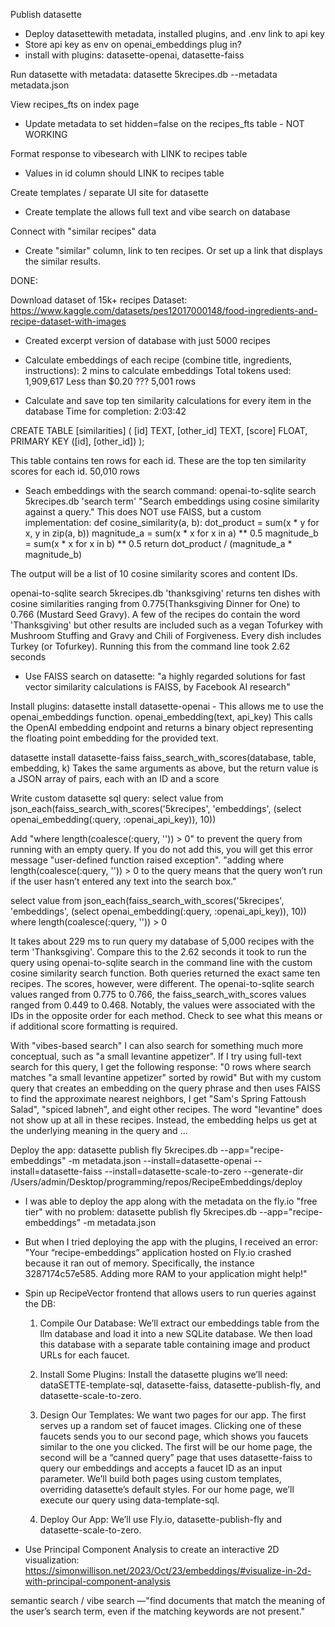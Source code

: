 Publish datasette
- Deploy datasettewith metadata, installed plugins, and .env link to api key
- Store api key as env on openai_embeddings plug in?
- install with plugins: datasette-openai, datasette-faiss

Run datasette with metadata: datasette 5krecipes.db --metadata metadata.json

View recipes_fts on index page
- Update metadata to set hidden=false on the recipes_fts table - NOT WORKING

Format response to vibesearch with LINK to recipes table
- Values in id column should LINK to recipes table



Create templates / separate UI site for datasette
- Create template the allows full text and vibe search on database

Connect with "similar recipes" data
- Create "similar" column, link to ten recipes. Or set up a link that displays the similar results.



DONE:

Download dataset of 15k+ recipes
Dataset:
https://www.kaggle.com/datasets/pes12017000148/food-ingredients-and-recipe-dataset-with-images
- Created excerpt version of database with just 5000 recipes


- Calculate embeddings of each recipe (combine title, ingredients, instructions): 
2 mins to calculate embeddings 
Total tokens used: 1,909,617
Less than $0.20 ???
5,001 rows

- Calculate and save top ten similarity calculations for every item in the database
Time for completion: 2:03:42 

CREATE TABLE [similarities] (
   [id] TEXT,
   [other_id] TEXT,
   [score] FLOAT,
   PRIMARY KEY ([id], [other_id])
);

This table contains ten rows for each id. These are the top ten similarity scores for each id.
50,010 rows


- Seach embeddings with the search command: openai-to-sqlite search 5krecipes.db 'search term'
"Search embeddings using cosine similarity against a query." This does NOT use FAISS, but a custom implementation:
def cosine_similarity(a, b):
    dot_product = sum(x * y for x, y in zip(a, b))
    magnitude_a = sum(x * x for x in a) ** 0.5
    magnitude_b = sum(x * x for x in b) ** 0.5
    return dot_product / (magnitude_a * magnitude_b)

The output will be a list of 10 cosine similarity scores and content IDs.

openai-to-sqlite search 5krecipes.db 'thanksgiving'
returns ten dishes with cosine similarities ranging from 0.775(Thanksgiving Dinner for One) to 0.766 (Mustard Seed Gravy). A few of the recipes do contain the word 'Thanksgiving' but other results are included such as a vegan Tofurkey with Mushroom Stuffing and Gravy and Chili of Forgiveness. Every dish includes Turkey (or Tofurkey).
Running this from the command line took 2.62 seconds

- Use FAISS search on datasette:
"a highly regarded solutions for fast vector similarity calculations is FAISS, by Facebook AI research"

Install plugins: 
datasette install datasette-openai
    - This allows me to use the openai_embeddings function.
    openai_embedding(text, api_key)
    This calls the OpenAI embedding endpoint and returns a binary object representing the floating point embedding for the provided text.

datasette install datasette-faiss
faiss_search_with_scores(database, table, embedding, k)
Takes the same arguments as above, but the return value is a JSON array of pairs, each with an ID and a score

Write custom datasette sql query:
select value from json_each(faiss_search_with_scores('5krecipes', 'embeddings', (select openai_embedding(:query, :openai_api_key)), 10))

Add "where length(coalesce(:query, '')) > 0" to prevent the query from running with an empty query. If you do not add this, you will get this error message "user-defined function raised exception". 
"adding where length(coalesce(:query, '')) > 0 to the query means that the query won’t run if the user hasn’t entered any text into the search box." 

select value from json_each(faiss_search_with_scores('5krecipes', 'embeddings', (select openai_embedding(:query, :openai_api_key)), 10)) where length(coalesce(:query, '')) > 0

It takes about 229 ms to run query my database of 5,000 recipes with the term 'Thanksgiving'. 
Compare this to the 2.62 seconds it took to run the query using openai-to-sqlite search in the command line with the custom cosine similarity search function.
Both queries returned the exact same ten recipes. The scores, however, were different. 
The openai-to-sqlite search values ranged from 0.775 to 0.766, the faiss_search_with_scores values ranged from 0.449 to 0.468. Notably, the values were associated with the IDs in the opposite order for each method. Check to see what this means or if additional score formatting is required. 

With "vibes-based search" I can also search for something much more conceptual, such as "a small levantine appetizer". If I try using full-text search for this query, I get the following response: "0 rows where search matches "a small levantine appetizer" sorted by rowid"
But with my custom query that creates an embedding on the query phrase and then uses FAISS to find the approximate nearest neighbors, I get "Sam's Spring Fattoush Salad", "spiced labneh", and eight other recipes. The word "levantine" does not show up at all in these recipes. Instead, the embedding helps us get at the underlying meaning in the query and ...


Deploy the app:
datasette publish fly 5krecipes.db --app="recipe-embeddings" -m metadata.json --install=datasette-openai --install=datasette-faiss --install=datasette-scale-to-zero --generate-dir /Users/admin/Desktop/programming/repos/RecipeEmbeddings/deploy



- I was able to deploy the app along with the metadata on the fly.io "free tier" with no problem: datasette publish fly 5krecipes.db --app="recipe-embeddings" -m metadata.json

- But when I tried deploying the app with the plugins, I received an error: 
"Your “recipe-embeddings” application hosted on Fly.io crashed because it ran out of memory. Specifically, the instance 3287174c57e585. Adding more RAM to your application might help!"








- Spin up RecipeVector frontend that allows users to run queries against the DB:



    1. Compile Our Database: We’ll extract our embeddings table from the llm database and load it into a new SQLite database. We then load this database with a separate table containing image and product URLs for each faucet.

    2. Install Some Plugins: Install the datasette plugins we’ll need: dataSETTE-template-sql, datasette-faiss, datasette-publish-fly, and datasette-scale-to-zero.
    
    3. Design Our Templates: We want two pages for our app. The first serves up a random set of faucet images. Clicking one of these faucets sends you to our second page, which shows you faucets similar to the one you clicked. The first will be our home page, the second will be a “canned query” page that uses datasette-faiss to query our embeddings and accepts a faucet ID as an input parameter. We’ll build both pages using custom templates, overriding datasette’s default styles. For our home page, we’ll execute our query using data-template-sql.

    4. Deploy Our App: We’ll use Fly.io, datasette-publish-fly and datasette-scale-to-zero.



- Use Principal Component Analysis to create an interactive 2D visualization: https://simonwillison.net/2023/Oct/23/embeddings/#visualize-in-2d-with-principal-component-analysis




semantic search / vibe search
—"find documents that match the meaning of the user’s search term, even if the matching keywords are not present."